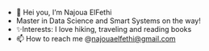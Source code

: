 - 👋 Hei you, I’m Najoua ElFethi
- Master in Data Science and Smart Systems on the way!
- ✨Interests: I love hiking, traveling and reading books 
- 📫 How to reach me @najouaelfethi@gmail.com


<!---
najouaelfethi/najouaelfethi is a ✨ special ✨ repository because its `README.md` (this file) appears on your GitHub profile.
You can click the Preview link to take a look at your changes.
--->
